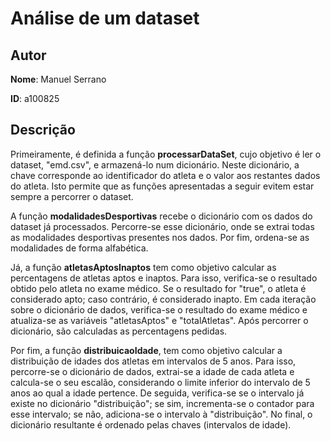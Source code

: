 # Análise de um dataset

## Autor
**Nome**: Manuel Serrano

**ID**: a100825

## Descrição

Primeiramente, é definida a função **processarDataSet**, cujo objetivo é ler o dataset, "emd.csv", e armazená-lo num dicionário. Neste dicionário, a chave corresponde ao identificador do atleta e o valor aos restantes dados do atleta. Isto permite que as funções apresentadas a seguir evitem estar sempre a percorrer o dataset.

A função **modalidadesDesportivas** recebe o dicionário com os dados do dataset já processados. Percorre-se esse dicionário, onde se extrai todas as modalidades desportivas presentes nos dados. Por fim, ordena-se as modalidades de forma alfabética.

Já, a função **atletasAptosInaptos** tem como objetivo calcular as percentagens de atletas aptos e inaptos. Para isso, verifica-se o resultado obtido pelo atleta no exame médico. Se o resultado for "true", o atleta é considerado apto; caso contrário, é considerado inapto. Em cada iteração sobre o dicionário de dados, verifica-se o resultado do exame médico e atualiza-se as variáveis "atletasAptos" e "totalAtletas". Após percorrer o dicionário, são calculadas as percentagens pedidas.

Por fim, a função **distribuicaoIdade**, tem como objetivo calcular a distribuição de idades dos atletas em intervalos de 5 anos. Para isso, percorre-se o dicionário de dados, extrai-se a idade de cada atleta e calcula-se o seu escalão, considerando o limite inferior do intervalo de 5 anos ao qual a idade pertence. De seguida, verifica-se se o intervalo já existe no dicionário "distribuição"; se sim, incrementa-se o contador para esse intervalo; se não, adiciona-se o intervalo à "distribuição". No final, o dicionário resultante é ordenado pelas chaves (intervalos de idade).

